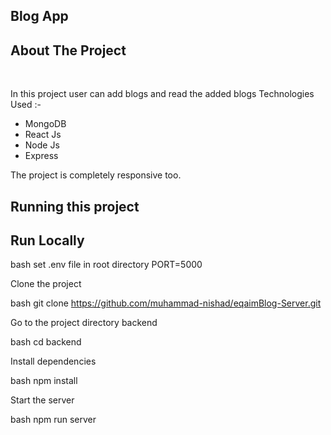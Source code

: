 ## Blog App


## About The Project
<br>

In this project user can add blogs and  read the added blogs
Technologies Used :-
- MongoDB
- React Js
- Node Js
- Express

The project is completely responsive too.

## Running this project

## Run Locally


bash
 set .env file in root directory 
 PORT=5000


Clone the project

bash
  git clone https://github.com/muhammad-nishad/eqaimBlog-Server.git


Go to the project directory backend

bash
  cd backend


Install dependencies

bash
  npm install


Start the server

bash
  npm run server


<br/>

<br>
